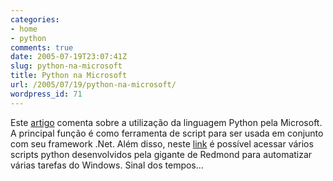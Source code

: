 ```yaml
---
categories:
- home
- python
comments: true
date: 2005-07-19T23:07:41Z
slug: python-na-microsoft
title: Python na Microsoft
url: /2005/07/19/python-na-microsoft/
wordpress_id: 71
---
```


Este [artigo](http://www.devx.com/dotnet/Article/28544) comenta sobre a utilização da linguagem Python pela Microsoft. A principal função é como ferramenta de script para ser usada em conjunto com seu framework .Net.
Além disso, neste [link](http://www.microsoft.com/technet/scriptcenter/scripts/python/pyindex.mspx) é possível acessar vários scripts python desenvolvidos pela gigante de Redmond para automatizar várias tarefas do Windows.
Sinal dos tempos...
